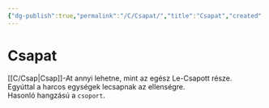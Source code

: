 ```yaml
---
{"dg-publish":true,"permalink":"/C/Csapat/","title":"Csapat","created":"2023-11-14T03:44","updated":"2024-10-25T16:31"}
---
```



# Csapat

[[C/Csap\|Csap]]-At annyi lehetne, mint az egész Le-Csapott része.  
Egyúttal a harcos egységek lecsapnak az ellenségre.  
Hasonló hangzású a `csoport`.  
